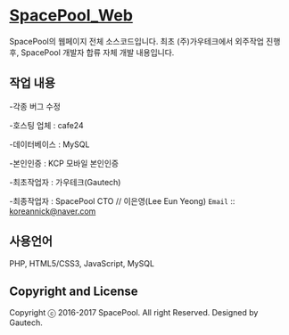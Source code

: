 # [SpacePool_Web](http://www.spacepool/)

SpacePool의 웹페이지 전체 소스코드입니다.
최초 (주)가우테크에서 외주작업 진행 후, SpacePool 개발자 합류 자체 개발 내용입니다.

## 작업 내용

-각종 버그 수정

-호스팅 업체 : cafe24

-데이터베이스 : MySQL

-본인인증 : KCP 모바일 본인인증

-최초작업자 : 가우테크(Gautech)

-최종작업자 : SpacePool CTO // 이은영(Lee Eun Yeong) `Email` :: koreannick@naver.com

## 사용언어

PHP, HTML5/CSS3, JavaScript, MySQL

## Copyright and License

Copyright ⓒ 2016-2017 SpacePool. All right Reserved. Designed by Gautech.
